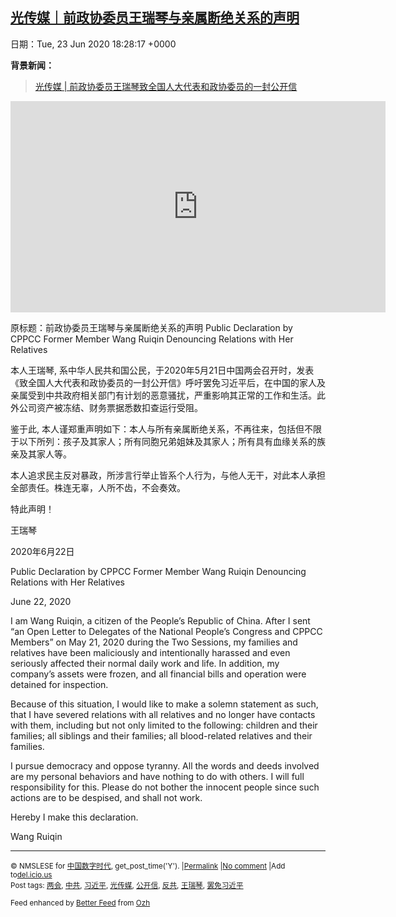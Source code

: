 [光传媒｜前政协委员王瑞琴与亲属断绝关系的声明](https://chinadigitaltimes.net/chinese/2020/06/%e5%85%89%e4%bc%a0%e5%aa%92%ef%bd%9c%e5%89%8d%e6%94%bf%e5%8d%8f%e5%a7%94%e5%91%98%e7%8e%8b%e7%91%9e%e7%90%b4%e4%b8%8e%e4%ba%b2%e5%b1%9e%e6%96%ad%e7%bb%9d%e5%85%b3%e7%b3%bb%e7%9a%84%e5%a3%b0%e6%98%8e/)
------
日期：Tue, 23 Jun 2020 18:28:17 +0000

<p><strong>背景新闻：</strong></p><blockquote class="wp-embedded-content" data-secret="1zduedVxS5"><p><a href="https://chinadigitaltimes.net/chinese/2020/05/%e5%85%89%e4%bc%a0%e5%aa%92-%e5%89%8d%e6%94%bf%e5%8d%8f%e5%a7%94%e5%91%98%e7%8e%8b%e7%91%9e%e7%90%b4%e8%87%b4%e5%85%a8%e5%9b%bd%e4%ba%ba%e5%a4%a7%e4%bb%a3%e8%a1%a8%e5%92%8c%e6%94%bf%e5%8d%8f/">光传媒 | 前政协委员王瑞琴致全国人大代表和政协委员的一封公开信</a></p></blockquote><p><iframe class="wp-embedded-content" sandbox="allow-scripts" security="restricted" title="《光传媒 | 前政协委员王瑞琴致全国人大代表和政协委员的一封公开信》—中国数字时代" src="https://chinadigitaltimes.net/chinese/2020/05/%e5%85%89%e4%bc%a0%e5%aa%92-%e5%89%8d%e6%94%bf%e5%8d%8f%e5%a7%94%e5%91%98%e7%8e%8b%e7%91%9e%e7%90%b4%e8%87%b4%e5%85%a8%e5%9b%bd%e4%ba%ba%e5%a4%a7%e4%bb%a3%e8%a1%a8%e5%92%8c%e6%94%bf%e5%8d%8f/embed/#?secret=1zduedVxS5" data-secret="1zduedVxS5" width="600" height="338" frameborder="0" marginwidth="0" marginheight="0" scrolling="no"></iframe></p><p>原标题：前政协委员王瑞琴与亲属断绝关系的声明 Public Declaration by CPPCC Former Member Wang Ruiqin Denouncing Relations with Her Relatives</p><p>本人王瑞琴, 系中华人民共和国公民，于2020年5月21日中国两会召开时，发表《致全国人大代表和政协委员的一封公开信》呼吁罢免习近平后，在中国的家人及亲属受到中共政府相关部门有计划的恶意骚扰，严重影响其正常的工作和生活。此外公司资产被冻结、财务票据悉数扣查运行受阻。</p><p>鉴于此, 本人谨郑重声明如下：本人与所有亲属断绝关系，不再往来，包括但不限于以下所列：孩子及其家人；所有同胞兄弟姐妹及其家人；所有具有血缘关系的族亲及其家人等。</p><p>本人追求民主反对暴政，所涉言行举止皆系个人行为，与他人无干，对此本人承担全部责任。株连无辜，人所不齿，不会奏效。</p><p>特此声明！</p><p>王瑞琴</p><p>2020年6月22日</p><p>Public Declaration by CPPCC Former Member Wang Ruiqin Denouncing Relations with Her Relatives</p><p>June 22, 2020</p><p>I am Wang Ruiqin, a citizen of the People’s Republic of China. After I sent “an Open Letter to Delegates of the National People’s Congress and CPPCC Members” on May 21, 2020 during the Two Sessions, my families and relatives have been maliciously and intentionally harassed and even seriously affected their normal daily work and life. In addition, my company’s assets were frozen, and all financial bills and operation were detained for inspection.</p><p>Because of this situation, I would like to make a solemn statement as such, that I have severed relations with all relatives and no longer have contacts with them, including but not only limited to the following: children and their families; all siblings and their families; all blood-related relatives and their families.</p><p>I pursue democracy and oppose tyranny. All the words and deeds involved are my personal behaviors and have nothing to do with others. I will full responsibility for this. Please do not bother the innocent people since such actions are to be despised, and shall not work.</p><p>Hereby I make this declaration.</p><p>Wang Ruiqin</p><hr /><p><small>&copy; NMSLESE for <a href="https://chinadigitaltimes.net/chinese">中国数字时代</a>, get_post_time('Y'). |<a href="https://chinadigitaltimes.net/chinese/2020/06/%e5%85%89%e4%bc%a0%e5%aa%92%ef%bd%9c%e5%89%8d%e6%94%bf%e5%8d%8f%e5%a7%94%e5%91%98%e7%8e%8b%e7%91%9e%e7%90%b4%e4%b8%8e%e4%ba%b2%e5%b1%9e%e6%96%ad%e7%bb%9d%e5%85%b3%e7%b3%bb%e7%9a%84%e5%a3%b0%e6%98%8e/">Permalink</a> |<a href="https://chinadigitaltimes.net/chinese/2020/06/%e5%85%89%e4%bc%a0%e5%aa%92%ef%bd%9c%e5%89%8d%e6%94%bf%e5%8d%8f%e5%a7%94%e5%91%98%e7%8e%8b%e7%91%9e%e7%90%b4%e4%b8%8e%e4%ba%b2%e5%b1%9e%e6%96%ad%e7%bb%9d%e5%85%b3%e7%b3%bb%e7%9a%84%e5%a3%b0%e6%98%8e/#comments">No comment</a> |Add to<a href="http://del.icio.us/post?url=https://chinadigitaltimes.net/chinese/2020/06/%e5%85%89%e4%bc%a0%e5%aa%92%ef%bd%9c%e5%89%8d%e6%94%bf%e5%8d%8f%e5%a7%94%e5%91%98%e7%8e%8b%e7%91%9e%e7%90%b4%e4%b8%8e%e4%ba%b2%e5%b1%9e%e6%96%ad%e7%bb%9d%e5%85%b3%e7%b3%bb%e7%9a%84%e5%a3%b0%e6%98%8e/&amp;title=光传媒｜前政协委员王瑞琴与亲属断绝关系的声明">del.icio.us</a><br/>Post tags: <a href="https://chinadigitaltimes.net/chinese/tag/%e4%b8%a4%e4%bc%9a/" rel="tag">两会</a>, <a href="https://chinadigitaltimes.net/chinese/tag/%e4%b8%ad%e5%85%b1/" rel="tag">中共</a>, <a href="https://chinadigitaltimes.net/chinese/tag/%e4%b9%a0%e8%bf%91%e5%b9%b3/" rel="tag">习近平</a>, <a href="https://chinadigitaltimes.net/chinese/tag/%e5%85%89%e4%bc%a0%e5%aa%92/" rel="tag">光传媒</a>, <a href="https://chinadigitaltimes.net/chinese/tag/%e5%85%ac%e5%bc%80%e4%bf%a1/" rel="tag">公开信</a>, <a href="https://chinadigitaltimes.net/chinese/tag/%e5%8f%8d%e5%85%b1/" rel="tag">反共</a>, <a href="https://chinadigitaltimes.net/chinese/tag/%e7%8e%8b%e7%91%9e%e7%90%b4/" rel="tag">王瑞琴</a>, <a href="https://chinadigitaltimes.net/chinese/tag/%e7%bd%a2%e5%85%8d%e4%b9%a0%e8%bf%91%e5%b9%b3/" rel="tag">罢免习近平</a><br/></small></p><p><small>Feed enhanced by <a href='http://planetozh.com/blog/my-projects/wordpress-plugin-better-feed-rss/'>Better Feed</a> from  <a href='http://planetozh.com/blog/'>Ozh</a></small></p>

